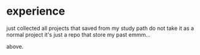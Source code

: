 # experience
just collected all projects that saved from my study path
do not take it as a normal project
it's just a repo that store my past
emmm...

above.
